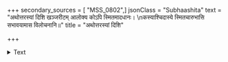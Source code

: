 +++
secondary_sources = [ "MSS_0802",]
jsonClass = "Subhaashita"
text = "अथोत्तरस्यां दिशि खञ्जरीटम् आलोक्य कोऽपि स्मितमादधानः।  \nकस्याश्चिदास्ये स्मितचारुभासि सभावयामास विलोचनानि॥"
title = "अथोत्तरस्यां दिशि"

+++

<details><summary>Text</summary>

अथोत्तरस्यां दिशि खञ्जरीटम् आलोक्य कोऽपि स्मितमादधानः।  
कस्याश्चिदास्ये स्मितचारुभासि सभावयामास विलोचनानि॥
</details>
